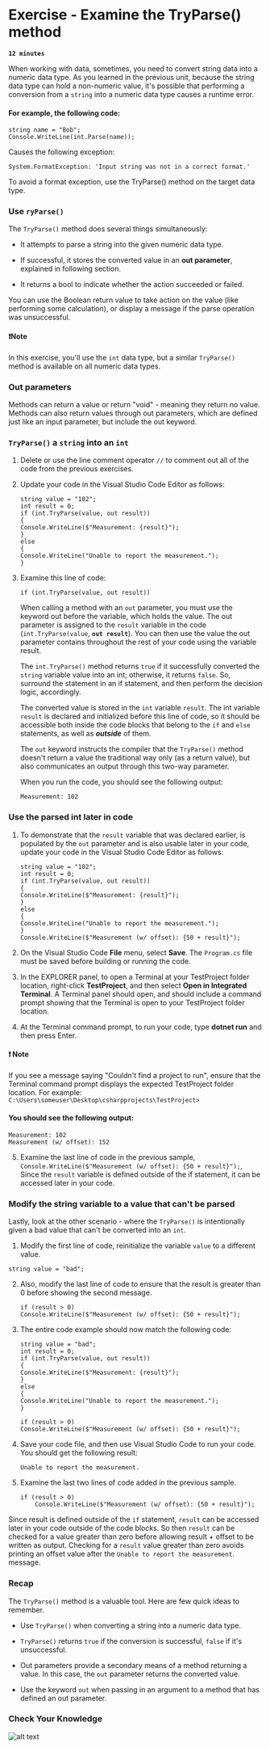 # Exercise - Examine the TryParse() method

**`12 minutes`**

When working with data, sometimes, you need to convert string data into a numeric data type. As you learned in the previous unit, because the string data type can hold a non-numeric value, it's possible that performing a conversion from a `string` into a numeric data type causes a runtime error.

#### For example, the following code:

```
string name = "Bob";
Console.WriteLine(int.Parse(name));
```
Causes the following exception:

```
System.FormatException: 'Input string was not in a correct format.'
```

To avoid a format exception, use the TryParse() method on the target data type.

### Use `ryParse()`

The `TryParse()` method does several things simultaneously:


- It attempts to parse a string into the given numeric data type.

- If successful, it stores the converted value in an **out parameter**, explained in following section.

- It returns a bool to indicate whether the action succeeded or failed.

You can use the Boolean return value to take action on the value (like performing some calculation), or display a message if the parse operation was unsuccessful.

#### ❗Note

In this exercise, you'll use the `int` data type, but a similar `TryParse()` method is available on all numeric data types.

### Out parameters

Methods can return a value or return "void" - meaning they return no value. Methods can also return values through out parameters, which are defined just like an input parameter, but include the out keyword.

### `TryParse()` a `string` into an `int`

1. Delete or use the line comment operator `//` to comment out all of the code from the previous exercises.

2. Update your code in the Visual Studio Code Editor as follows:

    ```
    string value = "102";
    int result = 0;
    if (int.TryParse(value, out result))
    {
    Console.WriteLine($"Measurement: {result}");
    }
    else
    {
    Console.WriteLine("Unable to report the measurement.");
    }
    ```

3. Examine this line of code:

    ```
    if (int.TryParse(value, out result))
    ```

    When calling a method with an `out` parameter, you must use the keyword out before the variable, which holds the value. The out parameter is assigned to the `result` variable in the code (`int.TryParse(value`, **`out result`**). You can then use the value the out parameter contains throughout the rest of your code using the variable result.

    The `int.TryParse()` method returns `true` if it successfully converted the `string` variable value into an int; otherwise, it returns `false`. So, surround the statement in an if statement, and then perform the decision logic, accordingly.

    The converted value is stored in the `int` variable `result`. The int variable `result` is declared and initialized before this line of code, so it should be accessible both inside the code blocks that belong to the `if` and `else` statements, as well as ***outside*** of them.

    The `out` keyword instructs the compiler that the `TryParse()` method doesn't return a value the traditional way only (as a return value), but also communicates an output through this two-way parameter.

    When you run the code, you should see the following output:

    ```
    Measurement: 102
    ```

### Use the parsed int later in code

1. To demonstrate that the `result` variable that was declared earlier, is populated by the `out` parameter and is also usable later in your code, update your code in the Visual Studio Code Editor as follows:

    ```
    string value = "102";
    int result = 0;
    if (int.TryParse(value, out result))
    {
    Console.WriteLine($"Measurement: {result}");
    }
    else
    {
    Console.WriteLine("Unable to report the measurement.");
    }
    Console.WriteLine($"Measurement (w/ offset): {50 + result}");
    ```

2. On the Visual Studio Code **File** menu, select **Save**. The `Program.cs` file must be saved before building or running the code.

3. In the EXPLORER panel, to open a Terminal at your TestProject folder location, right-click **TestProject**, and then select **Open in Integrated Terminal**. A Terminal panel should open, and should include a command prompt showing that the Terminal is open to your TestProject folder location.

4. At the Terminal command prompt, to run your code, type **dotnet run** and then press Enter.

#### ❗ Note

If you see a message saying "Couldn't find a project to run", ensure that the Terminal command prompt displays the expected TestProject folder location. For example: `C:\Users\someuser\Desktop\csharpprojects\TestProject>`


#### You should see the following output:

```
Measurement: 102
Measurement (w/ offset): 152
```

5. Examine the last line of code in the previous sample, `Console.WriteLine($"Measurement (w/ offset): {50 + result}");`, Since the `result` variable is defined outside of the if statement, it can be accessed later in your code.

### Modify the string variable to a value that can't be parsed

Lastly, look at the other scenario - where the `TryParse()` is intentionally given a bad value that can't be converted into an `int`.

1. Modify the first line of code, reinitialize the variable `value` to a different value.

```
string value = "bad";
```

2. Also, modify the last line of code to ensure that the result is greater than 0 before showing the second message.

    ```
    if (result > 0)
    Console.WriteLine($"Measurement (w/ offset): {50 + result}");
    ```

3. The entire code example should now match the following code:

    ```
    string value = "bad";
    int result = 0;
    if (int.TryParse(value, out result))
    {
    Console.WriteLine($"Measurement: {result}");
    }
    else
    {
    Console.WriteLine("Unable to report the measurement.");
    }

    if (result > 0)
    Console.WriteLine($"Measurement (w/ offset): {50 + result}");
   ```

4. Save your code file, and then use Visual Studio Code to run your code. You should get the following result:

    ```
    Unable to report the measurement.
    ```

5. Examine the last two lines of code added in the previous sample.

    ```
    if (result > 0)
        Console.WriteLine($"Measurement (w/ offset): {50 + result}");
    ```

Since result is defined outside of the `if` statement, `result` can be accessed later in your code outside of the code blocks. So then `result` can be checked for a value greater than zero before allowing result + offset to be written as output. Checking for a `result` value greater than zero avoids printing an offset value after the `Unable to report the measurement`. message.



### Recap

The `TryParse()` method is a valuable tool. Here are few quick ideas to remember.


- Use `TryParse()` when converting a string into a numeric data type.

- `TryParse()` returns `true` if the conversion is successful, `false` if it's unsuccessful.

- Out parameters provide a secondary means of a method returning a value. In this case, the `out` parameter returns the converted value.

- Use the keyword `out` when passing in an argument to a method that has defined an out parameter.


### Check Your Knowledge

![alt text](image.png)